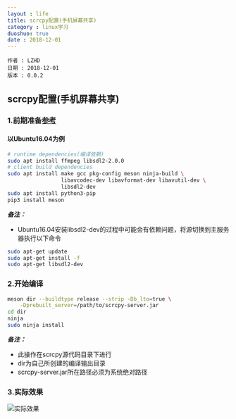 ```yaml
---
layout : life
title: scrcpy配置(手机屏幕共享)
category : linux学习
duoshuo: true
date : 2018-12-01
---
```


	作者 : LZHD
	日期 : 2018-12-01
	版本 : 0.0.2

<!-- more -->

## scrcpy配置(手机屏幕共享)

### 1.前期准备[参考](https://github.com/Genymobile/scrcpy/blob/master/BUILD.md)

#### 以Ubuntu16.04为例

```bash
# runtime dependencies(编译依赖)
sudo apt install ffmpeg libsdl2-2.0.0
# client build dependencies
sudo apt install make gcc pkg-config meson ninja-build \
                 libavcodec-dev libavformat-dev libavutil-dev \
                 libsdl2-dev
sudo apt install python3-pip
pip3 install meson
```
***备注：***

* Ubuntu16.04安装libsdl2-dev的过程中可能会有依赖问题，将源切换到主服务器执行以下命令

```bash
sudo apt-get update
sudo apt-get install -f
sudo apt-get libsdl2-dev
```

### 2.开始编译

```bash
meson dir --buildtype release --strip -Db_lto=true \
    -Dprebuilt_server=/path/to/scrcpy-server.jar
cd dir
ninja
sudo ninja install
```
***备注：***

* 此操作在scrcpy源代码目录下进行
* dir为自己所创建的编译输出目录
* scrcpy-server.jar所在路径必须为系统绝对路径

### 3.实际效果

![实际效果](/res/img/blog/linux学习/2018-12-01%2012-32.gif)


